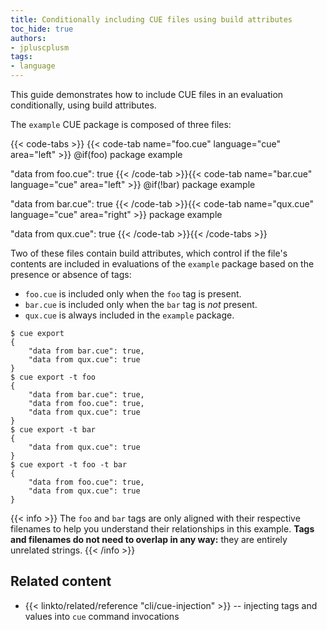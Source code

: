 ```yaml
---
title: Conditionally including CUE files using build attributes
toc_hide: true
authors:
- jpluscplusm
tags:
- language
---
```


<!-- TODO: consider demonstrating more complex tag usage when https://github.com/cue-lang/cue/issues/3228 is resolved -->

This guide demonstrates how to include CUE files in an evaluation
conditionally, using build attributes.

The `example` CUE package is composed of three files:

{{< code-tabs >}}
{{< code-tab name="foo.cue" language="cue" area="left" >}}
@if(foo)
package example

"data from foo.cue": true
{{< /code-tab >}}{{< code-tab name="bar.cue" language="cue" area="left" >}}
@if(!bar)
package example

"data from bar.cue": true
{{< /code-tab >}}{{< code-tab name="qux.cue" language="cue" area="right" >}}
package example

"data from qux.cue": true
{{< /code-tab >}}{{< /code-tabs >}}

Two of these files contain build attributes, which control if the file's
contents are included in evaluations of the `example` package based on the
presence or absence of tags:

- `foo.cue` is included only when the `foo` tag is present.
- `bar.cue` is included only when the `bar` tag is *not* present.
- `qux.cue` is always included in the `example` package.

```text { title="TERMINAL" codeToCopy="Y3VlIGV4cG9ydApjdWUgZXhwb3J0IC10IGZvbwpjdWUgZXhwb3J0IC10IGJhcgpjdWUgZXhwb3J0IC10IGZvbyAtdCBiYXI=" }
$ cue export
{
    "data from bar.cue": true,
    "data from qux.cue": true
}
$ cue export -t foo
{
    "data from bar.cue": true,
    "data from foo.cue": true,
    "data from qux.cue": true
}
$ cue export -t bar
{
    "data from qux.cue": true
}
$ cue export -t foo -t bar
{
    "data from foo.cue": true,
    "data from qux.cue": true
}
```

{{< info >}}
The `foo` and `bar` tags are only aligned with their respective filenames to
help you understand their relationships in this example. **Tags and filenames
do not need to overlap in any way:** they are entirely unrelated strings.
{{< /info >}}

## Related content

- {{< linkto/related/reference "cli/cue-injection" >}}
  -- injecting tags and values into `cue` command invocations
